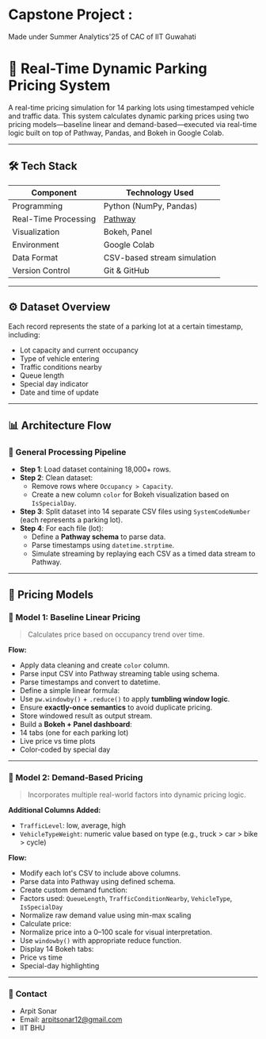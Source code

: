 # Capstone Project :
Made under Summer Analytics'25 of CAC of IIT Guwahati

# 🚗 Real-Time Dynamic Parking Pricing System

A real-time pricing simulation for 14 parking lots using timestamped vehicle and traffic data. This system calculates dynamic parking prices using two pricing models—baseline linear and demand-based—executed via real-time logic built on top of Pathway, Pandas, and Bokeh in Google Colab.

---

## 🛠 Tech Stack

| Component           | Technology Used                    |
|---------------------|------------------------------------|
| Programming         | Python (NumPy, Pandas)             |
| Real-Time Processing| [Pathway](https://pathway.com)     |
| Visualization       | Bokeh, Panel                       |
| Environment         | Google Colab                       |
| Data Format         | CSV-based stream simulation        |
| Version Control     | Git & GitHub                       |

---

## ⚙️ Dataset Overview

Each record represents the state of a parking lot at a certain timestamp, including:
- Lot capacity and current occupancy
- Type of vehicle entering
- Traffic conditions nearby
- Queue length
- Special day indicator
- Date and time of update

---

## 📊 Architecture Flow 

### 🔁 General Processing Pipeline

- **Step 1**: Load dataset containing 18,000+ rows.
- **Step 2**: Clean dataset:
  - Remove rows where `Occupancy > Capacity`.
  - Create a new column `color` for Bokeh visualization based on `IsSpecialDay`.
- **Step 3**: Split dataset into 14 separate CSV files using `SystemCodeNumber` (each represents a parking lot).
- **Step 4**: For each file (lot):
  - Define a **Pathway schema** to parse data.
  - Parse timestamps using `datetime.strptime`.
  - Simulate streaming by replaying each CSV as a timed data stream to Pathway.

---

## 🧠 Pricing Models

### 🔷 Model 1: Baseline Linear Pricing

> Calculates price based on occupancy trend over time.

**Flow:**
- Apply data cleaning and create `color` column.
- Parse input CSV into Pathway streaming table using schema.
- Parse timestamps and convert to datetime.
- Define a simple linear formula:
- Use `pw.windowby()` + `.reduce()` to apply **tumbling window logic**.
- Ensure **exactly-once semantics** to avoid duplicate pricing.
- Store windowed result as output stream.
- Build a **Bokeh + Panel dashboard**:
- 14 tabs (one for each parking lot)
- Live price vs time plots
- Color-coded by special day


---

### 🔷 Model 2: Demand-Based Pricing

> Incorporates multiple real-world factors into dynamic pricing logic.

**Additional Columns Added:**
- `TrafficLevel`: low, average, high
- `VehicleTypeWeight`: numeric value based on type (e.g., truck > car > bike > cycle)

**Flow:**
- Modify each lot's CSV to include above columns.
- Parse data into Pathway using defined schema.
- Create custom demand function:
- Factors used: `QueueLength`, `TrafficConditionNearby`, `VehicleType`, `IsSpecialDay`
- Normalize raw demand value using min-max scaling
- Calculate price:
- Normalize price into a 0–100 scale for visual interpretation.
- Use `windowby()` with appropriate reduce function.
- Display 14 Bokeh tabs:
- Price vs time
- Special-day highlighting

---

### 🔷 **Contact**
- Arpit Sonar
- Email: arpitsonar12@gmail.com
- IIT BHU


